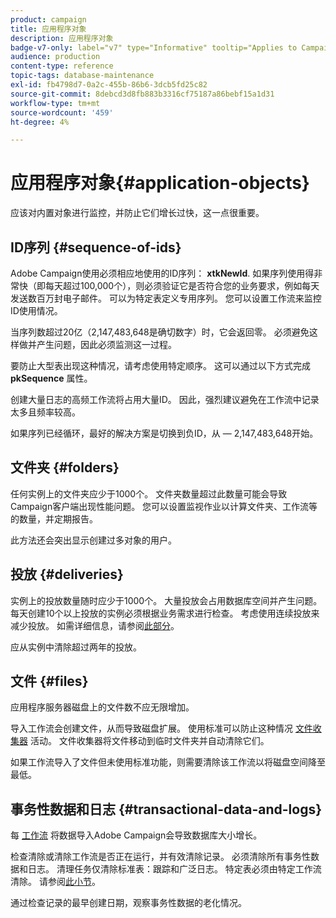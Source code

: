 ```yaml
---
product: campaign
title: 应用程序对象
description: 应用程序对象
badge-v7-only: label="v7" type="Informative" tooltip="Applies to Campaign Classic v7 only"
audience: production
content-type: reference
topic-tags: database-maintenance
exl-id: fb4798d7-0a2c-455b-86b6-3dcb5fd25c82
source-git-commit: 8debcd3d8fb883b3316cf75187a86bebf15a1d31
workflow-type: tm+mt
source-wordcount: '459'
ht-degree: 4%

---
```


# 应用程序对象{#application-objects}



应该对内置对象进行监控，并防止它们增长过快，这一点很重要。

## ID序列 {#sequence-of-ids}

Adobe Campaign使用必须相应地使用的ID序列： **xtkNewId**. 如果序列使用得非常快（即每天超过100,000个），则必须验证它是否符合您的业务要求，例如每天发送数百万封电子邮件。 可以为特定表定义专用序列。 您可以设置工作流来监控ID使用情况。

当序列数超过20亿（2,147,483,648是确切数字）时，它会返回零。 必须避免这样做并产生问题，因此必须监测这一过程。

要防止大型表出现这种情况，请考虑使用特定顺序。 这可以通过以下方式完成 **pkSequence** 属性。

创建大量日志的高频工作流将占用大量ID。 因此，强烈建议避免在工作流中记录太多且频率较高。

如果序列已经循环，最好的解决方案是切换到负ID，从 — 2,147,483,648开始。

## 文件夹 {#folders}

任何实例上的文件夹应少于1000个。 文件夹数量超过此数量可能会导致Campaign客户端出现性能问题。 您可以设置监视作业以计算文件夹、工作流等的数量，并定期报告。

此方法还会突出显示创建过多对象的用户。

## 投放 {#deliveries}

实例上的投放数量随时应少于1000个。 大量投放会占用数据库空间并产生问题。 每天创建10个以上投放的实例必须根据业务需求进行检查。 考虑使用连续投放来减少投放。 如需详细信息，请参阅[此部分](../../workflow/using/continuous-delivery.md)。

应从实例中清除超过两年的投放。

## 文件 {#files}

应用程序服务器磁盘上的文件数不应无限增加。

导入工作流会创建文件，从而导致磁盘扩展。 使用标准可以防止这种情况 [文件收集器](../../workflow/using/file-collector.md) 活动。 文件收集器将文件移动到临时文件夹并自动清除它们。

如果工作流导入了文件但未使用标准功能，则需要清除该工作流以将磁盘空间降至最低。

## 事务性数据和日志 {#transactional-data-and-logs}

每 [工作流](../../workflow/using/data-life-cycle.md#work-table) 将数据导入Adobe Campaign会导致数据库大小增长。

检查清除或清除工作流是否正在运行，并有效清除记录。 必须清除所有事务性数据和日志。 清理任务仅清除标准表：跟踪和广泛日志。 特定表必须由特定工作流清除。 请参阅[此小节](../../workflow/using/monitoring-workflow-execution.md#purging-the-logs)。

通过检查记录的最早创建日期，观察事务性数据的老化情况。
